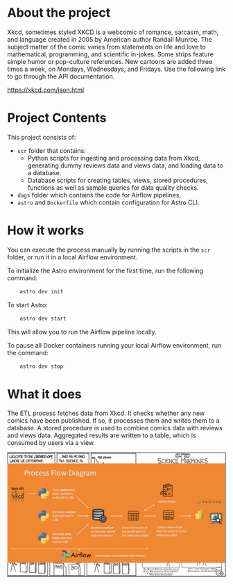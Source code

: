 About the project 
===


Xkcd, sometimes styled XKCD is a webcomic of romance, sarcasm, math, and language created in 2005 by American author Randall Munroe. The subject matter of the comic varies from statements on life and love to mathematical, programming, and scientific in-jokes. Some strips feature simple humor or pop-culture references. New cartoons are added three times a week, on Mondays, Wednesdays, and Fridays. Use the following link to go through the API documentation.

https://xkcd.com/json.html

Project Contents
================
This project consists of:
- `scr` folder that contains:
  - Python scripts for ingesting and processing data from Xkcd, generating dummy reviews data and views data, and loading data to a database.
  - Database scripts for creating tables, views, stored procedures, functions as well as sample queries for data quality checks.
- `dags` folder which contains the code for Airflow pipelines,
- `astro` and `Dockerfile` which contain configuration for Astro CLI.

How it works
================
You can execute the process manually by running the scripts in the `scr` folder, or run it in a local Airflow environment.

To initialize the Astro environment for the first time, run the following command:
```sh
    astro dev init
```
To start Astro:
```sh
    astro dev start
```
This will allow you to run the Airflow pipeline locally.

To pause all Docker containers running your local Airflow environment, run the command:
```sh
    astro dev stop
```

What it does
================
The ETL process fetches data from Xkcd. It checks whether any new comics have been published. If so, it processes them and writes them to a database. A stored procedure is used to combine comics data with reviews and views data. Aggregated results are written to a table, which is consumed by users via a view.

![img.png](img.png)
